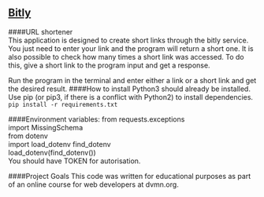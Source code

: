 ## [Bitly](https://bitly.com/ "Bitly")
####URL shortener    
This application is designed to create short links through the bitly service. You just need to enter your link and the program will return a short one.
It is also possible to check how many times a short link was accessed. To do this, give a short link to the program input and get a response.

Run the program in the terminal and enter either a link or a short link and get the desired result.
####How to install
Python3 should already be installed.  
Use pip (or pip3, if there is a conflict with Python2) to install dependencies.  
`pip install -r requirements.txt`  

####Environment variables:
from requests.exceptions  
import MissingSchema  
from dotenv  
import load_dotenv
find_dotenv  
load_dotenv(find_dotenv())  
You should have TOKEN for autorisation.

####Project Goals
This code was written for educational purposes as part of an online course for web developers at dvmn.org.